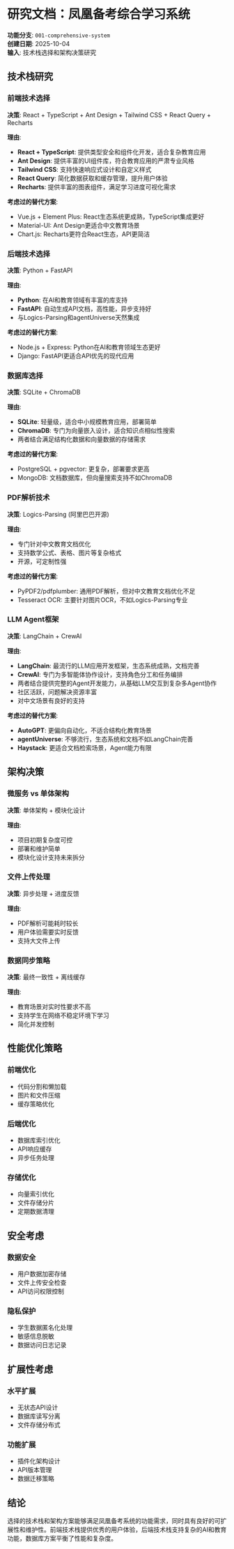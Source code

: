 # 研究文档：凤凰备考综合学习系统

**功能分支**: `001-comprehensive-system`  
**创建日期**: 2025-10-04  
**输入**: 技术栈选择和架构决策研究

## 技术栈研究

### 前端技术选择
**决策**: React + TypeScript + Ant Design + Tailwind CSS + React Query + Recharts

**理由**:
- **React + TypeScript**: 提供类型安全和组件化开发，适合复杂教育应用
- **Ant Design**: 提供丰富的UI组件库，符合教育应用的严肃专业风格
- **Tailwind CSS**: 支持快速响应式设计和自定义样式
- **React Query**: 简化数据获取和缓存管理，提升用户体验
- **Recharts**: 提供丰富的图表组件，满足学习进度可视化需求

**考虑过的替代方案**:
- Vue.js + Element Plus: React生态系统更成熟，TypeScript集成更好
- Material-UI: Ant Design更适合中文教育场景
- Chart.js: Recharts更符合React生态，API更简洁

### 后端技术选择
**决策**: Python + FastAPI

**理由**:
- **Python**: 在AI和教育领域有丰富的库支持
- **FastAPI**: 自动生成API文档，高性能，异步支持好
- 与Logics-Parsing和agentUniverse天然集成

**考虑过的替代方案**:
- Node.js + Express: Python在AI和教育领域生态更好
- Django: FastAPI更适合API优先的现代应用

### 数据库选择
**决策**: SQLite + ChromaDB

**理由**:
- **SQLite**: 轻量级，适合中小规模教育应用，部署简单
- **ChromaDB**: 专门为向量嵌入设计，适合知识点相似性搜索
- 两者结合满足结构化数据和向量数据的存储需求

**考虑过的替代方案**:
- PostgreSQL + pgvector: 更复杂，部署要求更高
- MongoDB: 文档数据库，但向量搜索支持不如ChromaDB

### PDF解析技术
**决策**: Logics-Parsing (阿里巴巴开源)

**理由**:
- 专门针对中文教育文档优化
- 支持数学公式、表格、图片等复杂格式
- 开源，可定制性强

**考虑过的替代方案**:
- PyPDF2/pdfplumber: 通用PDF解析，但对中文教育文档优化不足
- Tesseract OCR: 主要针对图片OCR，不如Logics-Parsing专业

### LLM Agent框架
**决策**: LangChain + CrewAI

**理由**:
- **LangChain**: 最流行的LLM应用开发框架，生态系统成熟，文档完善
- **CrewAI**: 专门为多智能体协作设计，支持角色分工和任务编排
- 两者结合提供完整的Agent开发能力，从基础LLM交互到复杂多Agent协作
- 社区活跃，问题解决资源丰富
- 对中文场景有良好的支持

**考虑过的替代方案**:
- **AutoGPT**: 更偏向自动化，不适合结构化教育场景
- **agentUniverse**: 不够流行，生态系统和文档不如LangChain完善
- **Haystack**: 更适合文档检索场景，Agent能力有限

## 架构决策

### 微服务 vs 单体架构
**决策**: 单体架构 + 模块化设计

**理由**:
- 项目初期复杂度可控
- 部署和维护简单
- 模块化设计支持未来拆分

### 文件上传处理
**决策**: 异步处理 + 进度反馈

**理由**:
- PDF解析可能耗时较长
- 用户体验需要实时反馈
- 支持大文件上传

### 数据同步策略
**决策**: 最终一致性 + 离线缓存

**理由**:
- 教育场景对实时性要求不高
- 支持学生在网络不稳定环境下学习
- 简化并发控制

## 性能优化策略

### 前端优化
- 代码分割和懒加载
- 图片和文件压缩
- 缓存策略优化

### 后端优化
- 数据库索引优化
- API响应缓存
- 异步任务处理

### 存储优化
- 向量索引优化
- 文件存储分片
- 定期数据清理

## 安全考虑

### 数据安全
- 用户数据加密存储
- 文件上传安全检查
- API访问权限控制

### 隐私保护
- 学生数据匿名化处理
- 敏感信息脱敏
- 数据访问日志记录

## 扩展性考虑

### 水平扩展
- 无状态API设计
- 数据库读写分离
- 文件存储分布式

### 功能扩展
- 插件化架构设计
- API版本管理
- 数据迁移策略

## 结论

选择的技术栈和架构方案能够满足凤凰备考系统的功能需求，同时具有良好的可扩展性和维护性。前端技术栈提供优秀的用户体验，后端技术栈支持复杂的AI和教育功能，数据库方案平衡了性能和复杂度。